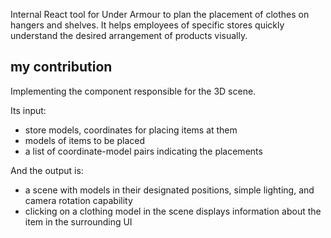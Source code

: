 Internal React tool for Under Armour
to plan the placement of clothes on hangers and shelves.
It helps employees of specific stores quickly understand
the desired arrangement of products visually.

## my contribution

Implementing the component responsible for the 3D scene.

Its input:

- store models, coordinates for placing items at them
- models of items to be placed
- a list of coordinate-model pairs indicating the placements

And the output is:

-   a scene with models in their designated positions, simple lighting,
    and camera rotation capability
-   clicking on a clothing model in the scene displays information
    about the item in the surrounding UI
